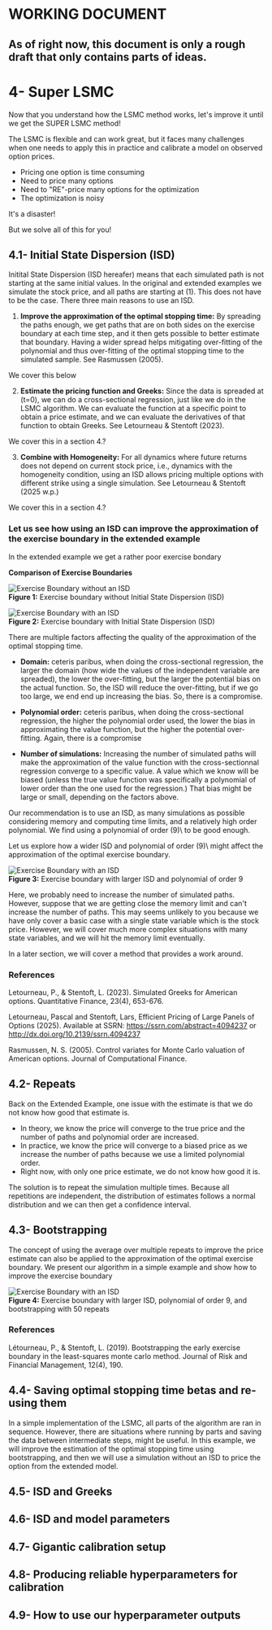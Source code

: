 # WORKING DOCUMENT
## As of right now, this document is only a rough draft that only contains parts of ideas.


# 4- Super LSMC
Now that you understand how the LSMC method works, let's improve it until we get the SUPER LSMC method!

The LSMC is flexible and can work great, but it faces many challenges when one needs to apply this in practice and calibrate a model on observed option prices.
- Pricing one option is time consuming
- Need to price many options
- Need to "RE"-price many options for the optimization
- The optimization is noisy

It's a disaster!

But we solve all of this for you!

## 4.1- Initial State Dispersion (ISD)
Initital State Dispersion (ISD hereafer) means that each simulated path is not starting at the same initial values.
In the original and extended examples we simulate the stock price, and all paths are starting at \(1)\.
This does not have to be the case.
There three main reasons to use an ISD.

1. **Improve the approximation of the optimal stopping time:** By spreading the paths enough, we get paths that are on both sides on the exercise boundary at each time step, and it then gets possible to better estimate that boundary.
Having a wider spread helps mitigating over-fitting of the polynomial and thus over-fitting of the optimal stopping time to the simulated sample.
See Rasmussen (2005).

We cover this below

2. **Estimate the pricing function and Greeks:** Since the data is spreaded at \(t=0)\, we can do a cross-sectional regression, just like we do in the LSMC algorithm. We can evaluate the function at a specific point to obtain a price estimate, and we can evaluate the derivatives of that function to obtain Greeks.
See Letourneau & Stentoft (2023).

We cover this in a section 4.?

3. **Combine with Homogeneity:** For all dynamics where future returns does not depend on current stock price, i.e., dynamics with the homogeneity condition, using an ISD allows pricing multiple options with different strike using a single simulation.
See Letourneau & Stentoft (2025 w.p.)

We cover this in a section 4.?

### Let us see how using an ISD can improve the approximation of the exercise boundary in the extended example


In the extended example we get a rather poor exercise bondary

**Comparison of Exercise Boundaries**

![Exercise Boundary without an ISD](3.2.1_exercise_boundary.png)  
**Figure 1:** Exercise boundary without Initial State Dispersion (ISD)

![Exercise Boundary with an ISD](4.1.1_exercise_boundary.png)  
**Figure 2:** Exercise boundary with Initial State Dispersion (ISD)


There are multiple factors affecting the quality of the approximation of the optimal stopping time.
- **Domain:** ceteris paribus, when doing the cross-sectional regression, the larger the domain (how wide the values of the independent variable are spreaded), the lower the over-fitting, but the larger the potential bias on the actual function. So, the ISD will reduce the over-fitting, but if we go too large, we end end up increasing the bias. So, there is a compromise.

- **Polynomial order:** ceteris paribus, when doing the cross-sectional regression, the higher the polynomial order used, the lower the bias in approximating the value function, but the higher the potential over-fitting. Again, there is a compromise

- **Number of simulations:** Increasing the number of simulated paths will make the approximation of the value function with the cross-sectionnal regression converge to a specific value. A value which we know will be biased (unless the true value function was specifically a polynomial of lower order than the one used for the regression.) That bias might be large or small, depending on the factors above.

Our recommendation is to use an ISD, as many simulations as possible considering memory and computing time limits, and a relatively high order polynomial. We find using a polynomial of order \(9)\ to be good enough.

Let us explore how a wider ISD and polynomial of order \(9)\ might affect the approximation of the optimal exercise boundary.

![Exercise Boundary with an ISD](4.1.2_exercise_boundary.png)  
**Figure 3:** Exercise boundary with larger ISD and polynomial of order 9

Here, we probably need to increase the number of simulated paths. 
However, suppose that we are getting close the memory limit and can't increase the number of paths.
This may seems unlikely to you because we have only cover a basic case with a single state variable which is the stock price. However, we will cover much more complex situations with many state variables, and we will hit the memory limit eventually.

In a later section, we will cover a method that provides a work around.


### References

Letourneau, P., & Stentoft, L. (2023). Simulated Greeks for American options. Quantitative Finance, 23(4), 653-676.

Letourneau, Pascal and Stentoft, Lars, Efficient Pricing of Large Panels of Options (2025). Available at SSRN: https://ssrn.com/abstract=4094237 or http://dx.doi.org/10.2139/ssrn.4094237 

Rasmussen, N. S. (2005). Control variates for Monte Carlo valuation of American options. Journal of Computational Finance.




## 4.2- Repeats
Back on the Extended Example, one issue with the estimate is that we do not know how good that estimate is.

- In theory, we know the price will converge to the true price and the number of paths and polynomial order are increased.
- In practice, we know the price will converge to a biased price as we increase the number of paths because we use a limited polynomial order.
- Right now, with only one price estimate, we do not know how good it is.

The solution is to repeat the simulation multiple times. Because all repetitions are independent, the distribution of estimates follows a normal distribution and we can then get a confidence interval.




## 4.3- Bootstrapping
The concept of using the average over multiple repeats to improve the price estimate can also be applied to the approximation of the optimal exercise boundary.
We present our algorithm in a simple example and show how to improve the exercise boundary

![Exercise Boundary with an ISD](4.3.1_exercise_boundary.png)  
**Figure 4:** Exercise boundary with larger ISD, polynomial of order 9, and bootstrapping with 50 repeats


### References
Létourneau, P., & Stentoft, L. (2019). Bootstrapping the early exercise boundary in the least-squares monte carlo method. Journal of Risk and Financial Management, 12(4), 190.



## 4.4- Saving optimal stopping time betas and re-using them
In a simple implementation of the LSMC, all parts of the algorithm are ran in sequence.
However, there are situations where running by parts and saving the data between intermediate steps, might be useful.
In this example, we will improve the estimation of the optimal stopping time using bootstrapping, and then we will use a simulation without an ISD to price the option from the extended model.



## 4.5- ISD and Greeks


## 4.6- ISD and model parameters


## 4.7- Gigantic calibration setup


## 4.8- Producing reliable hyperparameters for calibration


## 4.9- How to use our hyperparameter outputs

